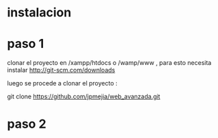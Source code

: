 instalacion
=======================

paso 1 
=======================

clonar el proyecto en /xampp/htdocs o /wamp/www , para esto necesita instalar http://git-scm.com/downloads 

luego se procede a clonar el proyecto :

git clone https://github.com/jpmejia/web_avanzada.git 

paso 2
=======================
